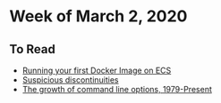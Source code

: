 # Week of March 2, 2020

## To Read

* [Running your first Docker Image on ECS](https://dev.to/zrp/running-your-first-docker-image-on-ecs-17c4)
* [Suspicious discontinuities](https://danluu.com/discontinuities/)
* [The growth of command line options, 1979-Present](https://danluu.com/cli-complexity/)
